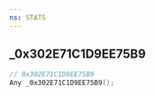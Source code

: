 ```yaml
---
ns: STATS
---
```

## _0x302E71C1D9EE75B9

```c
// 0x302E71C1D9EE75B9
Any _0x302E71C1D9EE75B9();
```

